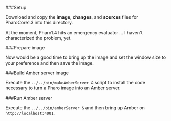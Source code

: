 ###Setup

Download and copy the **image**, **changes**, and **sources** files for PharoCore1.3
into this directory.

At the moment, Pharo1.4 hits an emergency evaluator ... I haven't characterized the problem, yet.

###Prepare image

Now would be a good time to bring up the image and set the window size
to your preference and then save the image. 

###Build Amber server image

Execute the `../../bin/makeAmberServer &` script to install the code necessary
to turn a Pharo image into an Amber server.

###Run Amber server

Execute the `../../bin/amberServer &` and then bring up Amber on
`http://localhost:4001`.

